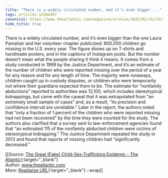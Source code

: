 ```yaml
---
title: "There is a widely circulated number, and it’s even bigger ..."
tags: articles-12264387
canonical: https://www.theatlantic.com/magazine/archive/2022/01/children-sex-trafficking-conspiracy-epidemic/620845/
hide_title: true
---
```


There is a widely circulated number, and it’s even bigger than the one Laura Pamatian and her volunteer chapter publicized: 800,000 children go missing in the U.S. every year. The figure shows up on T-shirts and handmade posters, and in the captions of Instagram posts. But the number doesn’t mean what the people sharing it think it means. It comes from a study conducted in 1999 by the Justice Department, and it’s an estimate of the number of children who were reported missing over the period of a year for any reason and for any length of time. The majority were runaways, children caught up in custody disputes, or children who were temporarily not where their guardians expected them to be. The estimate for “nonfamily abductions” reported to authorities was 12,100, which includes stereotypical kidnappings, but came with the caveat that it was extrapolated from “an extremely small sample of cases” and, as a result, “its precision and confidence interval are unreliable.” Later in the report, the authors noted that “only a fraction of 1 percent of the children who were reported missing had not been recovered” by the time they were counted for the study. The authors also clarified that a survey sent to law-enforcement agencies found that “an estimated 115 of the nonfamily abducted children were victims of stereotypical kidnapping.” The Justice Department repeated the study in 2013 and found that reports of missing children had “significantly decreased.”


[[_Source_: [The Great (Fake) Child-Sex-Trafficking Epidemic - The Atlantic](https://www.theatlantic.com/magazine/archive/2022/01/children-sex-trafficking-conspiracy-epidemic/620845/){:target="_blank"}<br>
_Author_: www.theatlantic.com<br>
_More_: [Readwise URL](https://readwise.io/open/258274104){:target="_blank"}
::wrap]]